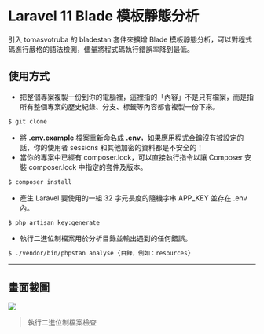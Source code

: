 # Laravel 11 Blade 模板靜態分析

引入 tomasvotruba 的 bladestan 套件來擴增 Blade 模板靜態分析，可以對程式碼進行嚴格的語法檢測，儘量將程式碼執行錯誤率降到最低。

## 使用方式
- 把整個專案複製一份到你的電腦裡，這裡指的「內容」不是只有檔案，而是指所有整個專案的歷史紀錄、分支、標籤等內容都會複製一份下來。
```sh
$ git clone
```
- 將 __.env.example__ 檔案重新命名成 __.env__，如果應用程式金鑰沒有被設定的話，你的使用者 sessions 和其他加密的資料都是不安全的！
- 當你的專案中已經有 composer.lock，可以直接執行指令以讓 Composer 安裝 composer.lock 中指定的套件及版本。
```sh
$ composer install
```
- 產生 Laravel 要使用的一組 32 字元長度的隨機字串 APP_KEY 並存在 .env 內。
```sh
$ php artisan key:generate
```
- 執行二進位制檔案用於分析目錄並輸出遇到的任何錯誤。
```sh
$ ./vendor/bin/phpstan analyse {目錄，例如：resources}
```

----

## 畫面截圖
![](https://i.imgur.com/437Pq8x.png)
> 執行二進位制檔案檢查
